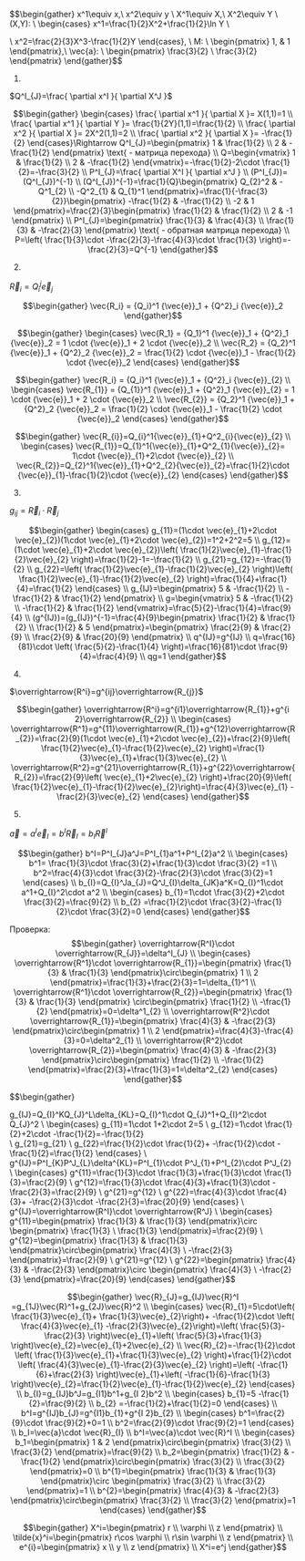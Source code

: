 ﻿$$\begin{gather}
x^1\equiv x,\ x^2\equiv y
\\
X^1\equiv X,\ X^2\equiv Y
\\
(X,Y): \ \begin{cases}
x^1=\frac{1}{2}X^2+\frac{1}{2}\ln Y
\\
  
\\
x^2=\frac{2}{3}X^3-\frac{1}{2}Y
\end{cases}, \ M: \ \begin{pmatrix}
1, & 1
\end{pmatrix},\  \vec{a}: \ \begin{pmatrix}
\frac{3}{2} 
\\
\frac{3}{2}
\end{pmatrix}
\end{gather}$$

1) 
$Q^I_{J}=\frac{ \partial x^I }{ \partial X^J }$


$$\begin{gather}
\begin{cases}
\frac{ \partial x^1 }{ \partial X }= X(1,1)=1
\\
\frac{ \partial x^1 }{ \partial Y }= \frac{1}{2Y}(1,1)=\frac{1}{2}
\\
\frac{ \partial x^2 }{ \partial X }= 2X^2(1,1)=2 
\\
\frac{ \partial x^2 }{ \partial X }= -\frac{1}{2}
\end{cases}\Rightarrow Q^I_{J}=\begin{pmatrix}
1 & \frac{1}{2} 
\\
2 & -\frac{1}{2}
\end{pmatrix} \text{ - матрица перехода}
\\
Q=\begin{vmatrix}
1 & \frac{1}{2} 
\\
2 & -\frac{1}{2}
\end{vmatrix}=-\frac{1}{2}-2\cdot \frac{1}{2}=-\frac{3}{2}
\\
P^I_{J}=\frac{ \partial X^I }{ \partial x^J }
\\
(P^I_{J})=(Q^I_{J})^{-1}
\\
(Q^I_{J})^{-1}=\frac{1}{Q}\begin{pmatrix}
Q_{2}^2 & -Q^1_{2} 
\\
-Q^2_{1} & Q_{1}^1
\end{pmatrix}=\frac{1}{-\frac{3}{2}}\begin{pmatrix}
-\frac{1}{2} & -\frac{1}{2} 
\\
-2 & 1
\end{pmatrix}=\frac{2}{3}\begin{pmatrix}
\frac{1}{2} & \frac{1}{2} 
\\
2 & -1
\end{pmatrix}
\\
P^I_{J}=\begin{pmatrix}
\frac{1}{3} & \frac{4}{3} 
\\
\frac{1}{3} & -\frac{2}{3}
\end{pmatrix} \text{ - обратная матрица перехода}
\\
P=\left( \frac{1}{3}\cdot -\frac{2}{3}-\frac{4}{3}\cdot \frac{1}{3} \right)=-\frac{2}{3}=Q^{-1}
\end{gather}$$

2) 
$\vec{R}_i = Q^j_i \vec{e}_j$


$$\begin{gather}
\vec{R_i} = {Q_i}^1 {\vec{e}}_1 + {Q^2}_i {\vec{e}}_2 
\end{gather}$$

$$\begin{gather}
\begin{cases}
\vec{R_1} = {Q_1}^1 {\vec{e}}_1 + {Q^2}_1 {\vec{e}}_2 = 1 \cdot {\vec{e}}_1 + 2 \cdot {\vec{e}}_2 
\\
\vec{R_2} = {Q_2}^1 {\vec{e}}_1 + {Q^2}_2 {\vec{e}}_2 = \frac{1}{2} \cdot {\vec{e}}_1 - \frac{1}{2} \cdot {\vec{e}}_2
\end{cases}
\end{gather}$$

$$\begin{gather}
\vec{R_i} = {Q_i}^1 {\vec{e}}_1 + {Q^2}_i {\vec{e}}_{2} 
\\
\begin{cases}
\vec{R_{1}} = {Q_{1}}^1 {\vec{e}}_1 + {Q^2}_1 {\vec{e}}_{2} = 1 \cdot {\vec{e}}_1 + 2 \cdot {\vec{e}}_2 
\\
\vec{R_{2}} = {Q_2}^1 {\vec{e}}_1 + {Q^2}_2 {\vec{e}}_2 = \frac{1}{2} \cdot {\vec{e}}_1 - \frac{1}{2} \cdot {\vec{e}}_2
\end{cases}
\end{gather}$$

$$\begin{gather}
\vec{R_{i}}=Q_{i}^1{\vec{e}}_{1}+Q^2_{i}{\vec{e}}_{2} 
\\
\begin{cases}
\vec{R_{1}}=Q_{1}^1{\vec{e}}_{1}+Q^2_{1}{\vec{e}}_{2}= 1\cdot {\vec{e}}_{1}+2\cdot {\vec{e}}_{2} 
\\
\vec{R_{2}}=Q_{2}^1{\vec{e}}_{1}+Q^2_{2}{\vec{e}}_{2}=\frac{1}{2}\cdot {\vec{e}}_{1}-\frac{1}{2}\cdot {\vec{e}}_{2}
\end{cases}
\end{gather}$$

3) 
$g_{ij} = \vec{R}_i \cdot \vec{R}_j$


$$\begin{gather}
\begin{cases}
g_{11}=(1\cdot \vec{e}_{1}+2\cdot \vec{e}_{2})(1\cdot \vec{e}_{1}+2\cdot \vec{e}_{2})=1^2+2^2=5
\\
g_{12}=(1\cdot \vec{e}_{1}+2\cdot \vec{e}_{2})\left( \frac{1}{2}\vec{e}_{1}-\frac{1}{2}\vec{e}_{2} \right)=\frac{1}{2}-1=-\frac{1}{2}
\\
g_{21}=g_{12}=-\frac{1}{2}
\\
g_{22}=\left( \frac{1}{2}\vec{e}_{1}-\frac{1}{2}\vec{e}_{2} \right)\left( \frac{1}{2}\vec{e}_{1}-\frac{1}{2}\vec{e}_{2} \right)=\frac{1}{4}+\frac{1}{4}=\frac{1}{2}
\end{cases}
\\
g_{IJ}=\begin{pmatrix}
5 & -\frac{1}{2} 
\\
-\frac{1}{2} & \frac{1}{2}
\end{pmatrix}
\\
g=\begin{vmatrix}
5 & -\frac{1}{2} 
\\
-\frac{1}{2} & \frac{1}{2}
\end{vmatrix}=\frac{5}{2}-\frac{1}{4}=\frac{9}{4}
\\
(g^{IJ})=(g_{IJ})^{-1}=\frac{4}{9}\begin{pmatrix}
\frac{1}{2} & \frac{1}{2} 
\\
\frac{1}{2} & 5
\end{pmatrix}=\begin{pmatrix}
\frac{2}{9} & \frac{2}{9} 
\\
\frac{2}{9} & \frac{20}{9}
\end{pmatrix}
\\
q^{IJ}=g^{IJ}
\\
q=\frac{16}{81}\cdot \left( \frac{5}{2}-\frac{1}{4} \right)=\frac{16}{81}\cdot \frac{9}{4}=\frac{4}{9}
\\
qg=1
\end{gather}$$

4) 
$\overrightarrow{R^i}=g^{ij}\overrightarrow{R_{j}}$


$$\begin{gather}
\overrightarrow{R^i}=g^{i1}\overrightarrow{R_{1}}+g^{i 2}\overrightarrow{R_{2}} 
\\
\begin{cases}
\overrightarrow{R^1}=g^{11}\overrightarrow{R_{1}}+g^{12}\overrightarrow{R_{2}}=\frac{2}{9}(1\cdot \vec{e}_{1}+2\cdot \vec{e}_{2})+\frac{2}{9}\left( \frac{1}{2}\vec{e}_{1}-\frac{1}{2}\vec{e}_{2} \right)=\frac{1}{3}\vec{e}_{1}+\frac{1}{3}\vec{e}_{2} 
\\
\overrightarrow{R^2}=g^{21}\overrightarrow{R_{1}}+g^{22}\overrightarrow{R_{2}}=\frac{2}{9}\left( \vec{e}_{1}+2\vec{e}_{2} \right)+\frac{20}{9}\left( \frac{1}{2}\vec{e}_{1}-\frac{1}{2}\vec{e}_{2}\right)=\frac{4}{3}\vec{e}_{1} -\frac{2}{3}\vec{e}_{2}
\end{cases}
\end{gather}$$

5) 
$\vec{a}=a^I\vec{e}_{I}=b^I\vec{R}_{I}=b_{I}\vec{R}^I$


$$\begin{gather}
b^I=P^I_{J}a^J=P^I_{1}a^1+P^I_{2}a^2 
\\
\begin{cases}
b^1= \frac{1}{3}\cdot \frac{3}{2}+\frac{1}{3}\cdot \frac{3}{2} =1
\\
b^2=\frac{4}{3}\cdot \frac{3}{2}-\frac{2}{3}\cdot \frac{3}{2}=1 
\end{cases}
\\
b_{I}=Q_{I}^Ja_{J}=Q^J_{I}\delta_{JK}a^K=Q_{I}^1\cdot a^1+Q_{I}^2\cdot a^2 
\\
\begin{cases}
b_{1}=1\cdot \frac{3}{2}+2\cdot \frac{3}{2}=\frac{9}{2} 
\\
b_{2} =\frac{1}{2}\cdot \frac{3}{2}-\frac{1}{2}\cdot \frac{3}{2}=0
\end{cases}
\end{gather}$$

Проверка:
$$\begin{gather}
\overrightarrow{R^I}\cdot \overrightarrow{R_{J}}=\delta^I_{J} 
\\
\begin{cases}
\overrightarrow{R^1}\cdot \overrightarrow{R_{1}}=\begin{pmatrix}
\frac{1}{3} & \frac{1}{3}
\end{pmatrix}\circ\begin{pmatrix}
1 
\\
2 
\end{pmatrix}=\frac{1}{3}+\frac{2}{3}=1=\delta_{1}^1 
\\
\overrightarrow{R^1}\cdot \overrightarrow{R_{2}}=\begin{pmatrix}
\frac{1}{3} & \frac{1}{3} 
\end{pmatrix} \circ\begin{pmatrix}
\frac{1}{2} 
\\
-\frac{1}{2}
\end{pmatrix}=0=\delta^1_{2} 
\\
\overrightarrow{R^2}\cdot \overrightarrow{R_{1}}=\begin{pmatrix}
\frac{4}{3} & -\frac{2}{3}
\end{pmatrix}\circ\begin{pmatrix}
1 
\\
2
\end{pmatrix}=\frac{4}{3}-\frac{4}{3}=0=\delta^2_{1} 
\\
\overrightarrow{R^2}\cdot \overrightarrow{R_{2}}=\begin{pmatrix}
\frac{4}{3} & -\frac{2}{3}
\end{pmatrix}\circ\begin{pmatrix}
\frac{1}{2} 
\\
-\frac{1}{2}
\end{pmatrix}=\frac{2}{3}+\frac{1}{3}=1=\delta^2_{2}
\end{cases} 
\end{gather}$$
	
$$\begin{gather}

g_{IJ}=Q_{I}^KQ_{J}^L\delta_{KL}=Q_{I}^1\cdot Q_{J}^1+Q_{I}^2\cdot Q_{J}^2 
\\
\begin{cases}
g_{11}=1\cdot 1+2\cdot 2=5 
\\
g_{12}=1\cdot \frac{1}{2}+2\cdot -\frac{1}{2}=-\frac{1}{2}  
\\
g_{21}=g_{21} 
\\
g_{22}=\frac{1}{2}\cdot \frac{1}{2}+ -\frac{1}{2}\cdot -\frac{1}{2}=\frac{1}{2}
\end{cases} 
\\
g^{IJ}=P^I_{K}P^J_{L}\delta^{KL}=P^I_{1}\cdot P^J_{1}+P^I_{2}\cdot P^J_{2} 
\\
\begin{cases}
g^{11}=\frac{1}{3}\cdot \frac{1}{3}+\frac{1}{3}\cdot \frac{1}{3}=\frac{2}{9} 
\\
g^{12}=\frac{1}{3}\cdot \frac{4}{3}+\frac{1}{3}\cdot -\frac{2}{3}=\frac{2}{9} 
\\
g^{21}=g^{12} 
\\
g^{22}=\frac{4}{3}\cdot \frac{4}{3}+ -\frac{2}{3}\cdot -\frac{2}{3}=\frac{20}{9}
\end{cases} 
\\
g^{IJ}=\overrightarrow{R^I}\cdot \overrightarrow{R^J} 
\\
\begin{cases}
g^{11}=\begin{pmatrix}
\frac{1}{3} & \frac{1}{3}
\end{pmatrix}\circ \begin{pmatrix}
\frac{1}{3} 
\\
\frac{1}{3}
\end{pmatrix}=\frac{2}{9} 
\\
g^{12}=\begin{pmatrix}
\frac{1}{3} & \frac{1}{3}
\end{pmatrix}\circ\begin{pmatrix}
\frac{4}{3} 
\\
-\frac{2}{3}
\end{pmatrix}=\frac{2}{9} 
\\
g^{21}=g^{12} 
\\
g^{22}=\begin{pmatrix}
\frac{4}{3} & -\frac{2}{3}
\end{pmatrix}\circ \begin{pmatrix}
\frac{4}{3} 
\\
-\frac{2}{3}
\end{pmatrix}=\frac{20}{9}
\end{cases}
\end{gather}$$

$$\begin{gather}
\vec{R}_{J}=g_{IJ}\vec{R}^I =g_{1J}\vec{R}^1+g_{2J}\vec{R}^2
\\
\begin{cases}
\vec{R}_{1}=5\cdot\left( \frac{1}{3}\vec{e}_{1}+ \frac{1}{3}\vec{e}_{2}\right)+ -\frac{1}{2}\cdot \left( \frac{4}{3}\vec{e}_{1} -\frac{2}{3}\vec{e}_{2}\right)=\left( \frac{5}{3}-\frac{2}{3} \right)\vec{e}_{1}+\left( \frac{5}{3}+\frac{1}{3} \right)\vec{e}_{2}=\vec{e}_{1}+2\vec{e}_{2} 
\\
\vec{R}_{2}=-\frac{1}{2}\cdot \left( \frac{1}{3}\vec{e}_{1}+\frac{1}{3}\vec{e}_{2} \right)+\frac{1}{2}\cdot \left( \frac{4}{3}\vec{e}_{1}-\frac{2}{3}\vec{e}_{2} \right)=\left( -\frac{1}{6}+\frac{2}{3} \right)\vec{e}_{1}+\left( -\frac{1}{6}-\frac{1}{3} \right)\vec{e}_{2}=\frac{1}{2}\vec{e}_{1}-\frac{1}{2}\vec{e}_{2}
\end{cases} 
\\
b_{I}=g_{IJ}b^J=g_{I1}b^1+g_{I 2}b^2 
\\
\begin{cases}
b_{1}=5 -\frac{1}{2}=\frac{9}{2} 
\\
b_{2} =-\frac{1}{2}+\frac{1}{2}=0
\end{cases} 
\\
b^I=g^{IJ}b_{J}=g^{I1}b_{1}+g^{I 2}b_{2} 
\\
\begin{cases}
b^1=\frac{2}{9}\cdot \frac{9}{2}+0=1 
\\
b^2=\frac{2}{9}\cdot \frac{9}{2}=1
\end{cases} 
\\
b_I=\vec{a}\cdot \vec{R}_{I} 
\\
b^I=\vec{a}\cdot \vec{R}^I
\\
\begin{cases}
b_1=\begin{pmatrix}
1 & 2
\end{pmatrix}\circ\begin{pmatrix}
\frac{3}{2} 
\\
\frac{3}{2}
\end{pmatrix}=\frac{9}{2} 
\\
b_2=\begin{pmatrix}
\frac{1}{2} & -\frac{1}{2}
\end{pmatrix}\circ\begin{pmatrix}
\frac{3}{2} 
\\
\frac{3}{2}
\end{pmatrix}=0 
\\
b^{1}=\begin{pmatrix}
\frac{1}{3} & \frac{1}{3}
\end{pmatrix}\circ \begin{pmatrix}
\frac{3}{2} 
\\
\frac{3}{2}
\end{pmatrix}=1 
\\
b^{2}=\begin{pmatrix}
\frac{4}{3} & -\frac{2}{3}
\end{pmatrix}\circ\begin{pmatrix}
\frac{3}{2} 
\\
\frac{3}{2}
\end{pmatrix}=1
\end{cases}
\end{gather}$$



$$\begin{gather}
X^i=\begin{pmatrix}
r 
\\
\varphi 
\\
z
\end{pmatrix} 
\\
\tilde{x}^i=\begin{pmatrix}
r\cos \varphi 
\\
r\sin \varphi 
\\
z 
\end{pmatrix} 
\\
e^{i}=\begin{pmatrix}
x 
\\
y 
\\
z
\end{pmatrix} 
\\
X^i=e^j
\end{gather}$$






